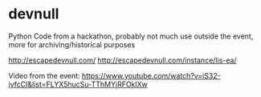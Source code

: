 # devnull
Python Code from a hackathon, probably not much use outside the event, more for archiving/historical purposes

http://escapedevnull.com/
http://escapedevnull.com/instance/lis-ea/

Video from the event:
https://www.youtube.com/watch?v=iS32-iyfcCI&list=FLYX5hucSu-TThMYjRFOklXw
